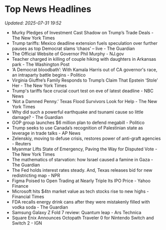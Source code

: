 # Top News Headlines

_Updated: 2025-07-31 19:52_

- Murky Pledges of Investment Cast Shadow on Trump’s Trade Deals - The New York Times
- Trump tariffs: Mexico deadline extension fuels speculation over further pauses as top Democrat slams ‘chaos’ – live - The Guardian
- The Official Website of Governor Phil Murphy - NJ.gov
- Teacher charged in killing of couple hiking with daughters in Arkansas park - The Washington Post
- ‘A Democrat bloodbath’: With Kamala Harris out of CA governor's race, an intraparty battle begins - Politico
- Virginia Giuffre’s Family Responds to Trump’s Claim That Epstein ‘Stole’ Her - The New York Times
- Trump's tariffs face crucial court test on eve of latest deadline - NBC News
- ‘Not a Damned Penny.’ Texas Flood Survivors Look for Help - The New York Times
- Why did such a powerful earthquake and tsunami cause so little damage? - The Guardian
- GOP group launches $6 million plan to defend megabill - Politico
- Trump seeks to use Canada’s recognition of Palestinian state as leverage in trade talks - AP News
- Zelenskiy, moving to defuse crisis, restores power of anti-graft agencies - Reuters
- Myanmar Lifts State of Emergency, Paving the Way for Disputed Vote - The New York Times
- The mathematics of starvation: how Israel caused a famine in Gaza - The Guardian
- The Fed holds interest rates steady. And, Texas releases bid for new redistricting map - NPR
- Figma Poised to Open Trading at Nearly Triple Its IPO Price - Yahoo Finance
- Microsoft hits $4tn market value as tech stocks rise to new highs - Financial Times
- FDA recalls energy drink cans after they were mistakenly filled with vodka soda - The Guardian
- Samsung Galaxy Z Fold 7 review: Quantum leap - Ars Technica
- Square Enix Announces Octopath Traveler 0 for Nintendo Switch and Switch 2 - IGN
